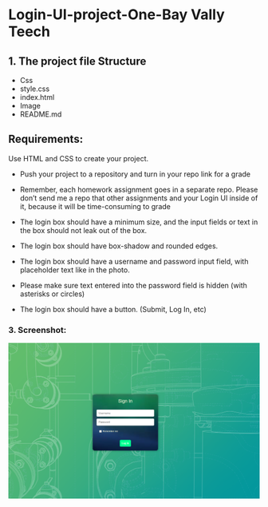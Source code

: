 # Login-UI-project-One-Bay Vally Teech


## 1. The project file Structure
* Css
 * style.css
 * index.html
 * Image
 * README.md

## Requirements:

Use HTML and CSS to create your project.

- Push your project to a repository and turn in your repo link for a grade

- Remember, each homework assignment goes in a separate repo. Please don’t send me a repo that other assignments and your Login UI inside of it, because it will be time-consuming to grade

- The login box should have a minimum size, and the input fields or text in the box should not leak out of the box.

- The login box should have box-shadow and rounded edges.

- The login box should have a username and password input field, with placeholder text like in the photo.

- Please make sure text entered into the password field is hidden (with asterisks or circles)

- The login box should have a button. (Submit, Log In, etc)

### 3. Screenshot:

![My Image](Image/Log-In.png)
